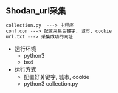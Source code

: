 ## Shodan_url采集
```html
collection.py  ---> 主程序
conf.con ---> 配置采集关键字, 城市, cookie
url.txt ---> 采集成功的网址
````
- 运行环境 
	- python3
	- bs4
- 运行方式
	- 配置好关键字, 城市, cookie
	- python3 collection.py

